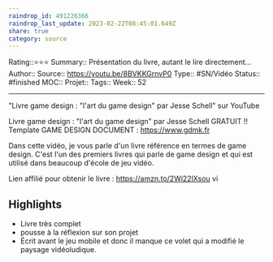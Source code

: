 ```yaml
---
raindrop_id: 491226366
raindrop_last_update: 2023-02-22T08:45:01.649Z
share: true
category: source
---
```


Rating::⭐⭐⭐
Summary:: Présentation du livre, autant le lire directement...
Author::
Source:: https://youtu.be/8BVKKGrnvP0
Type:: #SN/Vidéo 
Status:: #finished 
MOC::
Projet:: 
Tags:: 
Week:: 52

***
"Livre game design : "l'art du game design" par Jesse Schell" sur YouTube

Livre game design : "l'art du game design" par Jesse Schell
GRATUIT !! Template GAME DESIGN DOCUMENT : https://www.gdmk.fr

Dans cette vidéo, je vous parle d'un livre référence en termes de game design.
C'est l'un des premiers livres qui parle de game design et qui est utilisé dans beaucoup d'école de jeu vidéo.

Lien affilié pour obtenir le livre : https://amzn.to/2Wi22lXsou vi

## Highlights

- Livre très complet
- pousse à la réflexion sur son projet
- Écrit avant le jeu mobile et donc il manque ce volet qui a modifié le paysage vidéoludique.